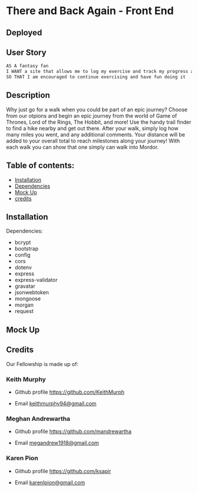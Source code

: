 # There and Back Again - Front End

## Deployed

## User Story
```md
AS A fantasy fan 
I WANT a site that allows me to log my exercise and track my progress along a fictional epic journey
SO THAT I am encouraged to continue exercising and have fun doing it
```

## Description
Why just go for a walk when you could be part of an epic journey? Choose from our otpions and begin an epic journey from the world of Game of Thrones, Lord of the Rings, The Hobbit, and more! Use the handy trail finder to find a hike nearby and get out there. After your walk, simply log how many miles you went, and any additional comments. Your distance will be added to your overall total to reach milestones along your journey! With each walk you can show that one simply can walk into Mordor.


## Table of contents:
- [Installation](#installation)
- [Dependencies](#dependencies)
- [Mock Up](#mockup)
- [credits](#credits)

## Installation
Dependencies:
 - bcrypt
 - bootstrap
 - config
 - cors
 - dotenv
 - express
 - express-validator
 - gravatar
 - jsonwebtoken
 - mongoose
 - morgan
 - request
 

## Mock Up

## Credits
Our Fellowship is made up of:

### Keith Murphy

- Github profile
  https://github.com/KeithMurph

- Email 
  keithmurphy94@gmail.com

### Meghan Andrewartha

- Github profile
  https://github.com/mandrewartha

- Email 
  megandrew1918@gmail.com

 ### Karen Pion

- Github profile
  https://github.com/ksapir

- Email 
  karenlpion@gmail.com
